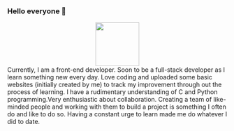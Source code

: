 ### Hello everyone 👋
<div id="header" align="center">
  <img src="https://media.giphy.com/media/trN83pDD8yRDHBGfl3/giphy.gif" width="100"/>
</div>
Currently, I am a front-end developer. Soon to be a full-stack developer as I learn something new every day. Love coding and uploaded some basic websites (initially created by me) to track my improvement through out the process of learning. I have a rudimentary understanding of C and Python programming.Very enthusiastic about collaboration. Creating a team of like-minded people and working with them to build a project is something I often do and like to do so. Having a constant urge to learn made me do whatever I did to date.

